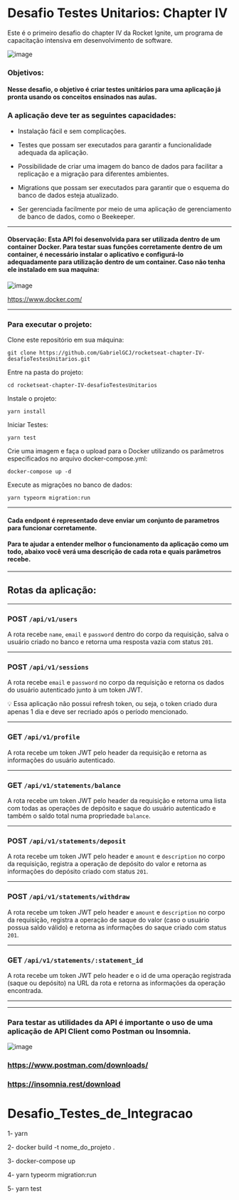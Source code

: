 # Desafio Testes Unitarios: Chapter IV

Este é o primeiro desafio do chapter IV da Rocket Ignite, um programa de capacitação intensiva em desenvolvimento de software.

![image](https://user-images.githubusercontent.com/91347602/232902040-1eb12147-f163-4dd8-bf03-0d2cd96cefb7.png)

### Objetivos:

#### Nesse desafio, o objetivo é criar testes unitários para uma aplicação já pronta usando os conceitos ensinados nas aulas.

### A aplicação deve ter as seguintes capacidades:

- Instalação fácil e sem complicações.

- Testes que possam ser executados para garantir a funcionalidade adequada da aplicação.

- Possibilidade de criar uma imagem do banco de dados para facilitar a replicação e a migração para diferentes ambientes.

- Migrations que possam ser executados para garantir que o esquema do banco de dados esteja atualizado.

- Ser gerenciada facilmente por meio de uma aplicação de gerenciamento de banco de dados, como o Beekeeper.

---

#### Observação: Esta API foi desenvolvida para ser utilizada dentro de um container Docker. Para testar suas funções corretamente dentro de um container, é necessário instalar o aplicativo e configurá-lo adequadamente para utilização dentro de um container. Caso não tenha ele instalado em sua maquina:

![image](https://user-images.githubusercontent.com/91347602/236373804-f4ab7ad5-e103-4109-9bbe-611d37949dbf.png)


https://www.docker.com/

---

### Para executar o projeto:

Clone este repositório em sua máquina:

`git clone https://github.com/GabrielGCJ/rocketseat-chapter-IV-desafioTestesUnitarios.git`

Entre na pasta do projeto:

`cd rocketseat-chapter-IV-desafioTestesUnitarios`

Instale o projeto:

`yarn install`

Iniciar Testes:

`yarn test`

Crie uma imagem e faça o upload para o Docker utilizando os parâmetros especificados no arquivo docker-compose.yml:

`docker-compose up -d`

Execute as migrações no banco de dados:

`yarn typeorm migration:run`

---

#### Cada endpont é representado deve enviar um conjunto de parametros para funcionar corretamente.
#### Para te ajudar a entender melhor o funcionamento da aplicação como um todo, abaixo você verá uma descrição de cada rota e quais parâmetros recebe.

---

## Rotas da aplicação:

------

### POST `/api/v1/users`

A rota recebe `name`, `email` e `password` dentro do corpo da requisição, salva o usuário criado no banco e retorna uma resposta vazia com status `201`. 

------

### POST `/api/v1/sessions`

A rota recebe `email` e `password` no corpo da requisição e retorna os dados do usuário autenticado junto à um token JWT. 

<aside>
💡 Essa aplicação não possui refresh token, ou seja, o token criado dura apenas 1 dia e deve ser recriado após o período mencionado.
</aside>

------

### GET `/api/v1/profile`

A rota recebe um token JWT pelo header da requisição e retorna as informações do usuário autenticado.

------

### GET `/api/v1/statements/balance`

A rota recebe um token JWT pelo header da requisição e retorna uma lista com todas as operações de depósito e saque do usuário autenticado e também o saldo total numa propriedade `balance`.

------

### POST `/api/v1/statements/deposit`

A rota recebe um token JWT pelo header e `amount` e `description` no corpo da requisição, registra a operação de depósito do valor e retorna as informações do depósito criado com status `201`.

------

### POST `/api/v1/statements/withdraw`

A rota recebe um token JWT pelo header e `amount` e `description` no corpo da requisição, registra a operação de saque do valor (caso o usuário possua saldo válido) e retorna as informações do saque criado com status `201`. 

------

### GET `/api/v1/statements/:statement_id`

A rota recebe um token JWT pelo header e o id de uma operação registrada (saque ou depósito) na URL da rota e retorna as informações da operação encontrada.

------

---

### Para testar as utilidades da API é importante o uso de uma aplicação de API Client como Postman ou Insomnia.

![image](https://user-images.githubusercontent.com/91347602/232907354-81bfa735-8b77-45b0-a624-9964122a11bc.png)

### https://www.postman.com/downloads/

### https://insomnia.rest/download



# Desafio_Testes_de_Integracao

1- yarn

2- docker build -t nome_do_projeto .

3- docker-compose up

4- yarn typeorm migration:run

5- yarn test
